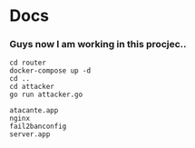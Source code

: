 # Docs


### Guys now I am working in this procjec..

```
cd router
docker-compose up -d
cd ..
cd attacker
go run attacker.go
```


```
atacante.app
nginx
fail2banconfig
server.app


```
